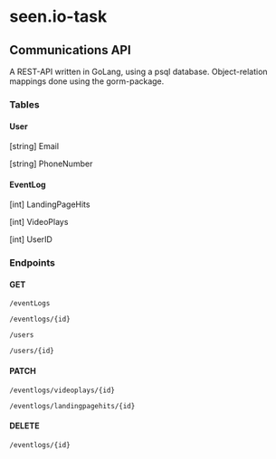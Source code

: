 # seen.io-task

## Communications API

A REST-API written in GoLang, using a psql database.
Object-relation mappings done using the gorm-package.

### Tables

#### User

[string] Email

[string] PhoneNumber

#### EventLog

[int] LandingPageHits

[int] VideoPlays

[int] UserID

### Endpoints

#### GET

`/eventLogs` 

`/eventlogs/{id}`

`/users`

`/users/{id}`

#### PATCH

`/eventlogs/videoplays/{id}`

`/eventlogs/landingpagehits/{id}`

#### DELETE

`/eventlogs/{id}`

